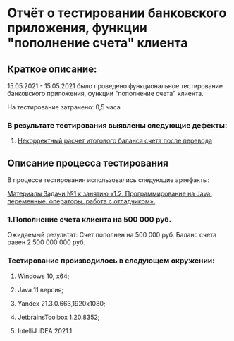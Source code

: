 <h1>Отчёт о тестировании банковского приложения, функции "пополнение счета" клиента</h1> 

<h2> Краткое описание: </h2>

15.05.2021 - 15.05.2021 было проведено функциональное тестирование банковского приложения, функции "пополнение счета" клиента.

На тестирование затрачено: 0,5 часа

<h3>В результате тестирования выявлены следующие дефекты:</h3> 

1. [Некорректный расчет итогового баланса счета после перевода](https://github.com/Perepadin/M3-HW2.1/issues/1)

<h2>Описание процесса тестирования</h2> 

В процессе тестирования использовались следующие артефакты: 

[Материалы Задачи №1 к занятию «1.2. Программирование на Java: переменные, операторы, работа с отладчиком».](https://github.com/netology-code/javaqa-homeworks/tree/master/programming)


<h3>1.Пополнение счета клиента на 500 000 руб.</h3>

  Ожидаемый результат: Счет пополнен на 500 000 руб. Баланс счета равен 2 500 000 000 руб.


<h3>Тестирование производилось в следующем окружении:</h3>

1. Windows 10, x64;

1. Java 11 версия; 

1. Yandex 21.3.0.663,1920x1080;

1. JetbrainsToolbox 1.20.8352;

1. IntelliJ IDEA 2021.1.
